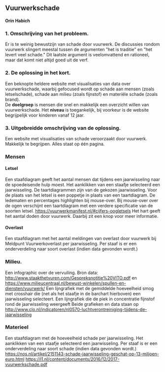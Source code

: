 ## Vuurwerkschade
#### Orin Habich

### 1. Omschrijving van het probleem.
Er is te weinig bewustzijn van schade door vuurwerk. 
De discussies rondom vuurwerk slingert meestal tussen de argumenten 
"het is traditie" en "het levert veel schade."
Dit laatste argument is veelomvattend en rationeel, maar dat komt niet altijd goed uit de verf.

### 2. De oplossing in het kort.
Een beknopte heldere website met visualisaties van data over vuurwerkschade,  waarbij gefocused wordt op schade aan mensen (zoals letselschade), schade aan milieu (zoals fijnstof) en materiële schade (zoals brand).  
De **doelgroep** is mensen die snel en makkelijk een overzicht willen van vuurwerkschade. Het **niveau** is toegankelijk, bij voorkeur is de website begrijpelijk voor kinderen vanaf 12 jaar.

### 3. Uitgebreidde omschrijving van de oplossing.
Een website met visualisaties van schade veroorzaakt door vuurwerk.  Makkelijk te begrijpen.  Alles staat op één pagina.
  ### Mensen
  #### Letsel 

Een staafdiagram geeft het aantal mensen dat tijdens een jaarwisseling naar de spoedeisende hulp moest. Het aanklikken van een staafje selecteerd een jaarwisseling. De taartdiagrammen zijn van de gekozen jaarwisseling.
Voor de plaats van het letsel is een poppetje in plaats van een taartdiagram. De ledematen en percentages highlighten bij mouse-over. Bij mouse-over over de ogen verschijnt een taartdiagram met een verdere specificatie van de soorten letsel. https://vuurwerkmanifest.nl/#cijfers-oogletsels				                          	Het hart geeft het aantal doden door vuurwerk. Daarbij zit een knop voor meer informatie.

  ####  Overlast
Een staafdiagram met het aantal meldingen van overlast door vuurwerk bij Meldpunt Vuurwerkoverlast per jaarwisseling. Per staaf is er een onderverdeling naar soort overlast (indien data gevonden wordt.)

### Milieu.
Een infographic over de vervuiling. Bron data: http://www.staakthetvuren.com/Gespreksnotitie%20VITO.pdf en https://www.milieucentraal.nl/bewust-winkelen/spullen-en-diensten/vuurwerk/
 Een lijngrafiek met de gemiddelde hoeveelheid smog met crosshair die (net als het staafje in de barchart hierboven) een jaarwisseling selecteert.
Een lijngrafiek die de piek in concentratie fijnstof rond de jaarwisseling weergeeft
Beide grafieken en data staan op http://www.clo.nl/indicatoren/nl0570-luchtverontreiniging-tijdens-de-jaarwisseling 

### Materieel
Een staafdiagram met de hoeveelheid schade per jaarwisseling.  Het aanklikken van een staafje selecteerd een jaarwisseling. Per staaf is er een onderverdeling naar soort schade (indien data gevonden wordt.)
https://nos.nl/artikel/2151143-schade-jaarwisseling-geschat-op-13-miljoen-euro.html
https://l1.nl/content/documents/2016/12/2017-vuurwerkschade.pdf
